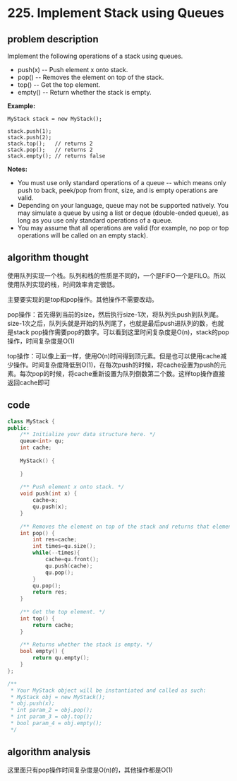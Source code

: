 # 225. Implement Stack using Queues

## problem description

Implement the following operations of a stack using queues.

* push(x) -- Push element x onto stack.
* pop() -- Removes the element on top of the stack.
* top() -- Get the top element.
* empty() -- Return whether the stack is empty.

**Example:**

```text
MyStack stack = new MyStack();

stack.push(1);
stack.push(2);  
stack.top();   // returns 2
stack.pop();   // returns 2
stack.empty(); // returns false
```

**Notes:**

* You must use only standard operations of a queue -- which means only push to back, peek/pop from front, size, and is empty operations are valid.
* Depending on your language, queue may not be supported natively. You may simulate a queue by using a list or deque (double-ended queue), as long as you use only standard operations of a queue.
* You may assume that all operations are valid (for example, no pop or top operations will be called on an empty stack).

## algorithm thought

使用队列实现一个栈。队列和栈的性质是不同的，一个是FIFO一个是FILO。所以使用队列实现的栈，时间效率肯定很低。

主要要实现的是top和pop操作。其他操作不需要改动。

pop操作：首先得到当前的size，然后执行size-1次，将队列头push到队列尾。size-1次之后，队列头就是开始的队列尾了，也就是最后push进队列的数，也就是stack pop操作需要pop的数字。可以看到这里时间复杂度是O(n)，stack的pop操作，时间复杂度是O(1)

top操作：可以像上面一样，使用O(n)时间得到顶元素。但是也可以使用cache减少操作。时间复杂度降低到O(1)，在每次push的时候，将cache设置为push的元素。每次pop的时候，将cache重新设置为队列倒数第二个数。这样top操作直接返回cache即可

## code

```c++
class MyStack {
public:
    /** Initialize your data structure here. */
    queue<int> qu;
    int cache;
    
    MyStack() {
                  
    }
    
    /** Push element x onto stack. */
    void push(int x) {
        cache=x;
        qu.push(x);
    }
    
    /** Removes the element on top of the stack and returns that element. */
    int pop() {
        int res=cache;
        int times=qu.size();
        while(--times){
            cache=qu.front();
            qu.push(cache);
            qu.pop();
        }
        qu.pop();
        return res;
    }
    
    /** Get the top element. */
    int top() {
        return cache;    
    }
    
    /** Returns whether the stack is empty. */
    bool empty() {
        return qu.empty();
    }
};

/**
 * Your MyStack object will be instantiated and called as such:
 * MyStack obj = new MyStack();
 * obj.push(x);
 * int param_2 = obj.pop();
 * int param_3 = obj.top();
 * bool param_4 = obj.empty();
 */
```

## algorithm analysis

这里面只有pop操作时间复杂度是O(n)的，其他操作都是O(1)
